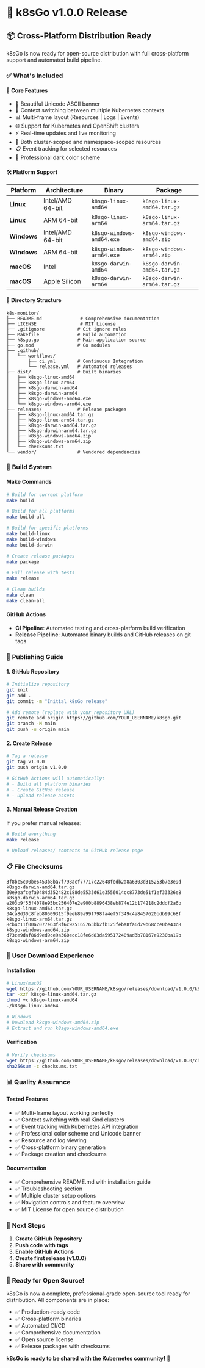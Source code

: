 # 🚀 k8sGo v1.0.0 Release

## 📦 Cross-Platform Distribution Ready

k8sGo is now ready for open-source distribution with full cross-platform support and automated build pipeline.

### ✅ What's Included

#### 🎯 **Core Features**
- 🎨 Beautiful Unicode ASCII banner
- 🔄 Context switching between multiple Kubernetes contexts
- 📊 Multi-frame layout (Resources | Logs | Events)
- 🌐 Support for Kubernetes and OpenShift clusters
- ⚡ Real-time updates and live monitoring
- 🎯 Both cluster-scoped and namespace-scoped resources
- 📋 Event tracking for selected resources
- 🎨 Professional dark color scheme

#### 🛠️ **Platform Support**

| Platform | Architecture | Binary | Package |
|----------|--------------|---------|---------|
| **Linux** | Intel/AMD 64-bit | `k8sgo-linux-amd64` | `k8sgo-linux-amd64.tar.gz` |
| **Linux** | ARM 64-bit | `k8sgo-linux-arm64` | `k8sgo-linux-arm64.tar.gz` |
| **Windows** | Intel/AMD 64-bit | `k8sgo-windows-amd64.exe` | `k8sgo-windows-amd64.zip` |
| **Windows** | ARM 64-bit | `k8sgo-windows-arm64.exe` | `k8sgo-windows-arm64.zip` |
| **macOS** | Intel | `k8sgo-darwin-amd64` | `k8sgo-darwin-amd64.tar.gz` |
| **macOS** | Apple Silicon | `k8sgo-darwin-arm64` | `k8sgo-darwin-arm64.tar.gz` |

#### 📂 **Directory Structure**
```
k8s-monitor/
├── README.md              # Comprehensive documentation
├── LICENSE                # MIT License
├── .gitignore            # Git ignore rules
├── Makefile              # Build automation
├── k8sgo.go              # Main application source
├── go.mod                # Go modules
├── .github/
│   └── workflows/
│       ├── ci.yml        # Continuous Integration
│       └── release.yml   # Automated releases
├── dist/                 # Built binaries
│   ├── k8sgo-linux-amd64
│   ├── k8sgo-linux-arm64
│   ├── k8sgo-darwin-amd64
│   ├── k8sgo-darwin-arm64
│   ├── k8sgo-windows-amd64.exe
│   └── k8sgo-windows-arm64.exe
├── releases/             # Release packages
│   ├── k8sgo-linux-amd64.tar.gz
│   ├── k8sgo-linux-arm64.tar.gz
│   ├── k8sgo-darwin-amd64.tar.gz
│   ├── k8sgo-darwin-arm64.tar.gz
│   ├── k8sgo-windows-amd64.zip
│   ├── k8sgo-windows-arm64.zip
│   └── checksums.txt
└── vendor/               # Vendored dependencies
```

### 🔧 **Build System**

#### **Make Commands**
```bash
# Build for current platform
make build

# Build for all platforms
make build-all

# Build for specific platforms
make build-linux
make build-windows
make build-darwin

# Create release packages
make package

# Full release with tests
make release

# Clean builds
make clean
make clean-all
```

#### **GitHub Actions**
- **CI Pipeline**: Automated testing and cross-platform build verification
- **Release Pipeline**: Automated binary builds and GitHub releases on git tags

### 🚀 **Publishing Guide**

#### **1. GitHub Repository**
```bash
# Initialize repository
git init
git add .
git commit -m "Initial k8sGo release"

# Add remote (replace with your repository URL)
git remote add origin https://github.com/YOUR_USERNAME/k8sgo.git
git branch -M main
git push -u origin main
```

#### **2. Create Release**
```bash
# Tag a release
git tag v1.0.0
git push origin v1.0.0

# GitHub Actions will automatically:
# - Build all platform binaries
# - Create GitHub release
# - Upload release assets
```

#### **3. Manual Release Creation**
If you prefer manual releases:
```bash
# Build everything
make release

# Upload releases/ contents to GitHub release page
```

### 📋 **File Checksums**
```
3f8bc5c00be6453b8ba7f798acf77717c22648fedb2a8a6303d315253b7e3e9d  k8sgo-darwin-amd64.tar.gz
30e9eafcefa0484d352482c188de5533d61e3556014cc8773de51f1ef33326e8  k8sgo-darwin-arm64.tar.gz
e203b9f53f4078e95bc256407e2e900b8896438eb874e12b174218c2dddf2a6b  k8sgo-linux-amd64.tar.gz
34ca8d30c8feb80509315f9eeb89a99f798fa4ef5f349c4a8457620bdb99c68f  k8sgo-linux-arm64.tar.gz
8cb4c11f00a2077e63f8f6c925165763bb2fb125feba8fa6d29b68cce0be43c8  k8sgo-windows-amd64.zip
d73ce9daf86d9ed9ce9a360ecc18fe6d83da595172409ad3b78167e9230ba19b  k8sgo-windows-arm64.zip
```

### 🎯 **User Download Experience**

#### **Installation**
```bash
# Linux/macOS
wget https://github.com/YOUR_USERNAME/k8sgo/releases/download/v1.0.0/k8sgo-linux-amd64.tar.gz
tar -xzf k8sgo-linux-amd64.tar.gz
chmod +x k8sgo-linux-amd64
./k8sgo-linux-amd64

# Windows
# Download k8sgo-windows-amd64.zip
# Extract and run k8sgo-windows-amd64.exe
```

#### **Verification**
```bash
# Verify checksums
wget https://github.com/YOUR_USERNAME/k8sgo/releases/download/v1.0.0/checksums.txt
sha256sum -c checksums.txt
```

### 📊 **Quality Assurance**

#### **Tested Features**
- ✅ Multi-frame layout working perfectly
- ✅ Context switching with real Kind clusters
- ✅ Event tracking with Kubernetes API integration
- ✅ Professional color scheme and Unicode banner
- ✅ Resource and log viewing
- ✅ Cross-platform binary generation
- ✅ Package creation and checksums

#### **Documentation**
- ✅ Comprehensive README.md with installation guide
- ✅ Troubleshooting section
- ✅ Multiple cluster setup options
- ✅ Navigation controls and feature overview
- ✅ MIT License for open source distribution

### 🌟 **Next Steps**

1. **Create GitHub Repository**
2. **Push code with tags**
3. **Enable GitHub Actions**
4. **Create first release (v1.0.0)**
5. **Share with community**

### 🎉 **Ready for Open Source!**

k8sGo is now a complete, professional-grade open-source tool ready for distribution. All components are in place:

- ✅ Production-ready code
- ✅ Cross-platform binaries
- ✅ Automated CI/CD
- ✅ Comprehensive documentation
- ✅ Open source license
- ✅ Release packages with checksums

**k8sGo is ready to be shared with the Kubernetes community!** 🚀